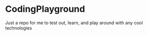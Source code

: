 # CodingPlayground
Just a repo for me to test out, learn, and play around with any cool technologies
